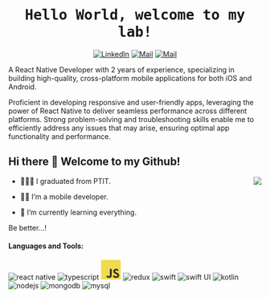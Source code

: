 <h1 align='center'><samp><strong>Hello World, welcome to my lab!</strong></samp></h1>
<div align='center'>
  
  [![LinkedIn](https://custom-icon-badges.demolab.com/badge/LinkedIn-Phuong%20Duong-blue?logo=linkedin-white&logoColor=fff)](https://www.linkedin.com/in/phuong-duong-018b4834b/)
  [![Mail](https://img.shields.io/badge/Facebook-%231877F2.svg?logo=Facebook&logoColor=white)](https://www.facebook.com/dqphuong.2k2)
  [![Mail](https://img.shields.io/badge/Gmail-D14836?logo=gmail&logoColor=white)](mailto:dqphuong2k2@gmail.com)
  
</div>
A React Native Developer with 2 years of experience, specializing in building high-quality, cross-platform mobile applications for both iOS and Android. 

Proficient in developing responsive and user-friendly apps, leveraging the power of React Native to deliver seamless performance across different platforms. Strong problem-solving and troubleshooting skills enable me to efficiently address any issues that may arise, ensuring optimal app functionality and performance.

## Hi there 👋 Welcome to my Github!

<img align="right" src="https://media0.giphy.com/media/v1.Y2lkPTc5MGI3NjExNDlnZHdqbGQzZTlwZno3M2ExaTRjZ2puMnBwcXBlaHhiZXF0MTFuZSZlcD12MV9pbnRlcm5hbF9naWZfYnlfaWQmY3Q9Zw/scZPhLqaVOM1qG4lT9/giphy.gif" height="200" />

- 👨🏻‍🎓 I graduated from PTIT.

- 👨‍💻 I’m a mobile developer.
  
- 🌱 I’m currently learning everything.

Be better...!

<h4 align="left">Languages and Tools:</h4>
<p align="left"> 
  <img src="https://raw.githubusercontent.com/kristerkari/react-native-svg-transformer/HEAD/images/react-native-logo.png" alt="react native" width="40" height="40"/> <!-- React Native -->
  <img src="https://www.svgrepo.com/show/374146/typescript-official.svg" alt="typescript" width="40" height="40"/> <!-- Typescript -->
  <img src="https://raw.githubusercontent.com/devicons/devicon/master/icons/javascript/javascript-original.svg" alt="javascript" width="40" height="40"/> <!-- Javascript -->
  <img src="https://www.svgrepo.com/show/303557/redux-logo.svg" alt="redux" width="40" height="40"/> <!-- Redux -->
  <img src="https://www.svgrepo.com/show/374112/swift.svg" alt="swift" width="40" height="40"/> <!-- Swift -->
 <img src="https://img.icons8.com/fluent/512/swiftui.png" alt="swift UI" width="40" height="40"/> <!-- Swift UI -->
  <img src="https://upload.wikimedia.org/wikipedia/commons/thumb/0/06/Kotlin_Icon.svg/1200px-Kotlin_Icon.svg.png" alt="kotlin" width="40" height="40"/> 
  <img src="https://www.svgrepo.com/show/354119/nodejs-icon.svg" alt="nodejs" width="40" height="40"/> 
  <img src="https://encrypted-tbn0.gstatic.com/images?q=tbn:ANd9GcTrjABweqT7gL00cuGom4aYvIzD9KINiaj-iA&s" alt="mongodb" width="40" height="40"/> 
  <img src="https://www.svgrepo.com/show/303251/mysql-logo.svg" alt="mysql" width="40" height="40"/> </p>
<!--
**phuongduong2k2/phuongduong2k2** is a ✨ _special_ ✨ repository because its `README.md` (this file) appears on your GitHub profile.

Here are some ideas to get you started:

- 🔭 I’m currently working on ...
- 🌱 I’m currently learning ...
- 👯 I’m looking to collaborate on ...
- 🤔 I’m looking for help with ...
- 💬 Ask me about ...
- 📫 How to reach me: ...
- 😄 Pronouns: ...
- ⚡ Fun fact: ...
-->
